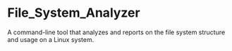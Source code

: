 # File_System_Analyzer
A command-line tool that analyzes and reports on the file system structure and usage on a Linux system.
